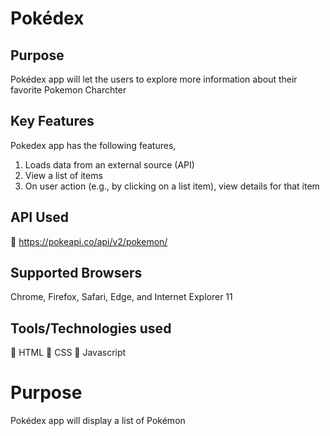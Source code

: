 #  Pokédex
## Purpose
Pokédex app will let the users to explore more information about their favorite Pokemon Charchter

## Key Features
Pokedex app has the following features,

1. Loads data from an external source (API)
1. View a list of items
1. On user action (e.g., by clicking on a list item), view details for that item

## API Used
:link:  https://pokeapi.co/api/v2/pokemon/

## Supported Browsers

Chrome, Firefox, Safari, Edge, and Internet Explorer 11

## Tools/Technologies used

:large_orange_diamond:  HTML
:large_orange_diamond:  CSS
:large_orange_diamond: Javascript


# Purpose
Pokédex app will display a list of Pokémon
